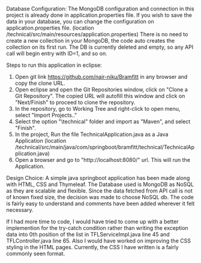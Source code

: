 Database Configuration:
The MongoDB configuration and connection in this project is already done in application.properties file. If you wish to save the data in your database, you can change the configuration on application.properties file. (location /technical/src/main/resources/application.properties)
There is no need to create a new collection in your MongoDB, the code auto creates the collection on its first run.
The DB is currently deleted and empty, so any API call will begin entry with ID=1, and so on.


Steps to run this application in eclipse:
1. Open git link https://github.com/nair-niku/Bramfitt in any browser and copy the clone URL.
2. Open eclipse and open the Git Repositories window, click on "Clone a Git Repository". The copied URL will autofill this window and click on "Next/Finish" to proceed to clone the repository.
3. In the repository, go to Working Tree and right-click to open menu, select "Import Projects.."
4. Select the option "\technical" folder and import as "Maven", and select "Finish".
5. In the project, Run the file TechnicalApplication.java as a Java Application (location /technical/src/main/java/com/springboot/bramfitt/technical/TechnicalApplication.java)
6. Open a browser and go to "http://localhost:8080/" url. This will run the Application.



Design Choice:
A simple java springboot application has been made along with HTML, CSS and Thymeleaf. 
The Database used is MongoDB as NoSQL as they are scalable and flexible. Since the data fetched from API call is not of known fixed size, the decision was made to choose NoSQL db.
The code is fairly easy to understand and comments have been added wherever it felt necessary.



If I had more time to code, I would have tried to come up with a better implemention for the try-catch condition rather than writing the exception data into 0th position of the list in TFLServiceImpl.java line 45 and TFLController.java line 65.
Also I would have worked on improving the CSS styling in the HTML pages. Currently, the CSS I have written is a fairly commonly seen format.
